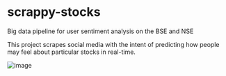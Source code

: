 # scrappy-stocks
Big data pipeline for user sentiment analysis on the BSE and NSE

This project scrapes social media with the intent of predicting how people may feel about particular stocks in real-time.

![image](https://user-images.githubusercontent.com/22120303/129402177-160370d9-11fd-4ce9-9b60-09020f5e8ec3.png)
